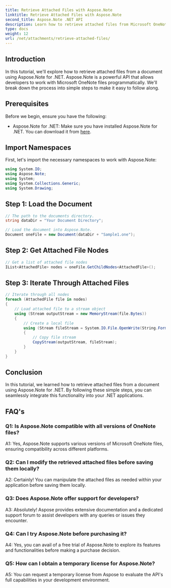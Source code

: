 ```yaml
---
title: Retrieve Attached Files with Aspose.Note
linktitle: Retrieve Attached Files with Aspose.Note
second_title: Aspose.Note .NET API
description: Learn how to retrieve attached files from Microsoft OneNote documents using Aspose.Note for .NET. Follow steps to load, get nodes, and iterate through attachments. 
type: docs
weight: 12
url: /net/attachments/retrieve-attached-files/
---
```

## Introduction

In this tutorial, we'll explore how to retrieve attached files from a document using Aspose.Note for .NET. Aspose.Note is a powerful API that allows developers to work with Microsoft OneNote files programmatically. We'll break down the process into simple steps to make it easy to follow along.

## Prerequisites

Before we begin, ensure you have the following:

- Aspose.Note for .NET: Make sure you have installed Aspose.Note for .NET. You can download it from [here](https://releases.aspose.com/note/net/).

## Import Namespaces

First, let's import the necessary namespaces to work with Aspose.Note:

```csharp
using System.IO;
using Aspose.Note;
using System;
using System.Collections.Generic;
using System.Drawing;
```

## Step 1: Load the Document

```csharp
// The path to the documents directory.
string dataDir = "Your Document Directory";

// Load the document into Aspose.Note.
Document oneFile = new Document(dataDir + "Sample1.one");
```

## Step 2: Get Attached File Nodes

```csharp
// Get a list of attached file nodes
IList<AttachedFile> nodes = oneFile.GetChildNodes<AttachedFile>();
```

## Step 3: Iterate Through Attached Files

```csharp
// Iterate through all nodes
foreach (AttachedFile file in nodes)
{
    // Load attached file to a stream object
    using (Stream outputStream = new MemoryStream(file.Bytes))
    {
        // Create a local file
        using (Stream fileStream = System.IO.File.OpenWrite(String.Format(dataDir + file.FileName)))
        {
            // Copy file stream
            CopyStream(outputStream, fileStream);
        }
    }
}
```

## Conclusion

In this tutorial, we learned how to retrieve attached files from a document using Aspose.Note for .NET. By following these simple steps, you can seamlessly integrate this functionality into your .NET applications.

## FAQ's

### Q1: Is Aspose.Note compatible with all versions of OneNote files?

A1: Yes, Aspose.Note supports various versions of Microsoft OneNote files, ensuring compatibility across different platforms.

### Q2: Can I modify the retrieved attached files before saving them locally?

A2: Certainly! You can manipulate the attached files as needed within your application before saving them locally.

### Q3: Does Aspose.Note offer support for developers?

A3: Absolutely! Aspose provides extensive documentation and a dedicated support forum to assist developers with any queries or issues they encounter.

### Q4: Can I try Aspose.Note before purchasing it?

A4: Yes, you can avail of a free trial of Aspose.Note to explore its features and functionalities before making a purchase decision.

### Q5: How can I obtain a temporary license for Aspose.Note?

A5: You can request a temporary license from Aspose to evaluate the API's full capabilities in your development environment.
